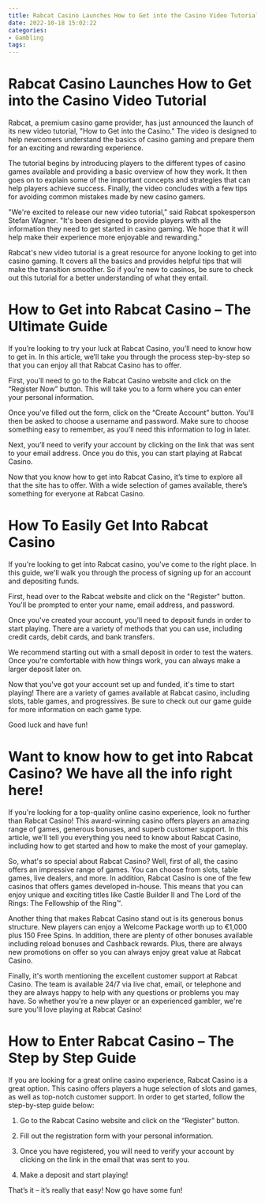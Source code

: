 ```yaml
---
title: Rabcat Casino Launches How to Get into the Casino Video Tutorial 
date: 2022-10-18 15:02:22
categories:
- Gambling
tags:
---
```



#  Rabcat Casino Launches How to Get into the Casino Video Tutorial 

Rabcat, a premium casino game provider, has just announced the launch of its new video tutorial, "How to Get into the Casino." The video is designed to help newcomers understand the basics of casino gaming and prepare them for an exciting and rewarding experience.

The tutorial begins by introducing players to the different types of casino games available and providing a basic overview of how they work. It then goes on to explain some of the important concepts and strategies that can help players achieve success. Finally, the video concludes with a few tips for avoiding common mistakes made by new casino gamers.

"We're excited to release our new video tutorial," said Rabcat spokesperson Stefan Wagner. "It's been designed to provide players with all the information they need to get started in casino gaming. We hope that it will help make their experience more enjoyable and rewarding."

Rabcat's new video tutorial is a great resource for anyone looking to get into casino gaming. It covers all the basics and provides helpful tips that will make the transition smoother. So if you're new to casinos, be sure to check out this tutorial for a better understanding of what they entail.

#  How to Get into Rabcat Casino – The Ultimate Guide 

If you’re looking to try your luck at Rabcat Casino, you’ll need to know how to get in. In this article, we’ll take you through the process step-by-step so that you can enjoy all that Rabcat Casino has to offer.

First, you’ll need to go to the Rabcat Casino website and click on the “Register Now” button. This will take you to a form where you can enter your personal information.

Once you’ve filled out the form, click on the “Create Account” button. You’ll then be asked to choose a username and password. Make sure to choose something easy to remember, as you’ll need this information to log in later.

Next, you’ll need to verify your account by clicking on the link that was sent to your email address. Once you do this, you can start playing at Rabcat Casino.

Now that you know how to get into Rabcat Casino, it’s time to explore all that the site has to offer. With a wide selection of games available, there’s something for everyone at Rabcat Casino.

#  How To Easily Get Into Rabcat Casino 

If you're looking to get into Rabcat casino, you've come to the right place. In this guide, we'll walk you through the process of signing up for an account and depositing funds.

First, head over to the Rabcat website and click on the "Register" button. You'll be prompted to enter your name, email address, and password.

Once you've created your account, you'll need to deposit funds in order to start playing. There are a variety of methods that you can use, including credit cards, debit cards, and bank transfers.

We recommend starting out with a small deposit in order to test the waters. Once you're comfortable with how things work, you can always make a larger deposit later on.

Now that you've got your account set up and funded, it's time to start playing! There are a variety of games available at Rabcat casino, including slots, table games, and progressives. Be sure to check out our game guide for more information on each game type.

Good luck and have fun!

#  Want to know how to get into Rabcat Casino? We have all the info right here! 

If you're looking for a top-quality online casino experience, look no further than Rabcat Casino! This award-winning casino offers players an amazing range of games, generous bonuses, and superb customer support. In this article, we'll tell you everything you need to know about Rabcat Casino, including how to get started and how to make the most of your gameplay. 

So, what's so special about Rabcat Casino? Well, first of all, the casino offers an impressive range of games. You can choose from slots, table games, live dealers, and more. In addition, Rabcat Casino is one of the few casinos that offers games developed in-house. This means that you can enjoy unique and exciting titles like Castle Builder II and The Lord of the Rings: The Fellowship of the Ring™. 

Another thing that makes Rabcat Casino stand out is its generous bonus structure. New players can enjoy a Welcome Package worth up to €1,000 plus 150 Free Spins. In addition, there are plenty of other bonuses available including reload bonuses and Cashback rewards. Plus, there are always new promotions on offer so you can always enjoy great value at Rabcat Casino. 

Finally, it's worth mentioning the excellent customer support at Rabcat Casino. The team is available 24/7 via live chat, email, or telephone and they are always happy to help with any questions or problems you may have. So whether you're a new player or an experienced gambler, we're sure you'll love playing at Rabcat Casino!

#  How to Enter Rabcat Casino – The Step by Step Guide

If you are looking for a great online casino experience, Rabcat Casino is a great option. This casino offers players a huge selection of slots and games, as well as top-notch customer support. In order to get started, follow the step-by-step guide below:

1. Go to the Rabcat Casino website and click on the “Register” button.

2. Fill out the registration form with your personal information.

3. Once you have registered, you will need to verify your account by clicking on the link in the email that was sent to you.

4. Make a deposit and start playing!

That’s it – it’s really that easy! Now go have some fun!
